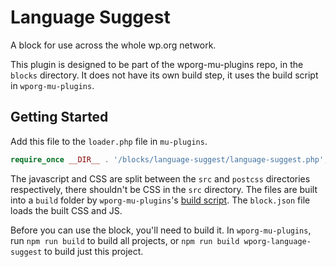 # Language Suggest

A block for use across the whole wp.org network.

This plugin is designed to be part of the wporg-mu-plugins repo, in the `blocks` directory. It does not have its own build step, it uses the build script in `wporg-mu-plugins`.

## Getting Started

Add this file to the `loader.php` file in `mu-plugins`.

```php
require_once __DIR__ . '/blocks/language-suggest/language-suggest.php';
```

The javascript and CSS are split between the `src` and `postcss` directories respectively, there shouldn't be CSS in the `src` directory. The files are built into a `build` folder by `wporg-mu-plugins`'s [build script](#). The `block.json` file loads the built CSS and JS.

Before you can use the block, you'll need to build it. In `wporg-mu-plugins`, run `npm run build` to build all projects, or `npm run build wporg-language-suggest` to build just this project.
